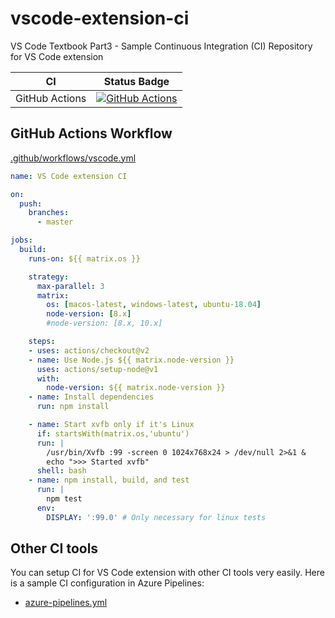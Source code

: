 # vscode-extension-ci
VS Code Textbook Part3 - Sample Continuous Integration (CI) Repository for VS Code extension

| CI | Status Badge |
|--- | --- |
| GitHub Actions | [![GitHub Actions](https://github.com/vscode-textbook/vscode-extension-ci/workflows/VS%20Code%20extension%20CI/badge.svg)](https://github.com/vscode-textbook/vscode-extension-ci/actions) |

## GitHub Actions Workflow
[.github/workflows/vscode.yml](.github/workflows/vscode.yml)
```yml
name: VS Code extension CI

on:
  push:
    branches:
      - master

jobs:
  build:
    runs-on: ${{ matrix.os }}

    strategy:
      max-parallel: 3
      matrix:
        os: [macos-latest, windows-latest, ubuntu-18.04]
        node-version: [8.x]
        #node-version: [8.x, 10.x]

    steps:
    - uses: actions/checkout@v2
    - name: Use Node.js ${{ matrix.node-version }}
      uses: actions/setup-node@v1
      with:
        node-version: ${{ matrix.node-version }}
    - name: Install dependencies
      run: npm install

    - name: Start xvfb only if it's Linux
      if: startsWith(matrix.os,'ubuntu')
      run: |
        /usr/bin/Xvfb :99 -screen 0 1024x768x24 > /dev/null 2>&1 &
        echo ">>> Started xvfb"
      shell: bash
    - name: npm install, build, and test
      run: |
        npm test
      env:
        DISPLAY: ':99.0' # Only necessary for linux tests
```

## Other CI tools
You can setup CI for VS Code extension with other CI tools very easily. Here is a sample CI configuration in Azure Pipelines:
- [azure-pipelines.yml](azure-pipelines.yml)

